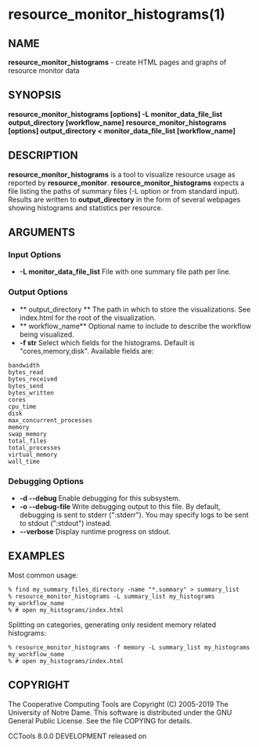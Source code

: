 






















# resource_monitor_histograms(1)

## NAME
**resource_monitor_histograms** - create HTML pages and graphs of resource monitor data

## SYNOPSIS
****resource_monitor_histograms [options] -L monitor_data_file_list output_directory [workflow_name]****
****resource_monitor_histograms [options] output_directory < monitor_data_file_list  [workflow_name]****

## DESCRIPTION

**resource_monitor_histograms** is a tool to visualize resource usage as
reported by **resource_monitor**. **resource_monitor_histograms** expects
a file listing the paths of summary files (-L option or from standard
input). Results are written to **output_directory** in the form of several
webpages showing histograms and statistics per resource.

## ARGUMENTS

### Input Options

- **-L monitor_data_file_list** File with one summary file path per line.


### Output Options

- ** output_directory ** The path in which to store the visualizations. See index.html for the root of the visualization.
- ** workflow_name** Optional name to include to describe the workflow being visualized.
- **-f str** Select which fields for the histograms. Default is "cores,memory,disk". Available fields are:


```
bandwidth
bytes_read
bytes_received
bytes_send
bytes_written
cores
cpu_time
disk
max_concurrent_processes
memory
swap_memory
total_files
total_processes
virtual_memory
wall_time
```

### Debugging Options

- **-d --debug <subsystem>** Enable debugging for this subsystem.
- **-o --debug-file <file>** Write debugging output to this file. By default, debugging is sent to stderr (":stderr"). You may specify logs to be sent to stdout (":stdout") instead.
- **--verbose** Display runtime progress on stdout.



## EXAMPLES

Most common usage:

```
% find my_summary_files_directory -name "*.summary" > summary_list
% resource_monitor_histograms -L summary_list my_histograms my_workflow_name
% # open my_histograms/index.html
```

Splitting on categories, generating only resident memory related histograms:

```
% resource_monitor_histograms -f memory -L summary_list my_histograms my_workflow_name
% # open my_histograms/index.html
```

## COPYRIGHT

The Cooperative Computing Tools are Copyright (C) 2005-2019 The University of Notre Dame.  This software is distributed under the GNU General Public License.  See the file COPYING for details.

CCTools 8.0.0 DEVELOPMENT released on 
